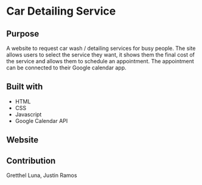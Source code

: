 # Car Detailing Service

## Purpose
A website to request car wash / detailing services for busy people.  The site allows users to select the service they want, it shows them the final cost of the service and allows them to schedule an appointment.  The appointment can be connected to their Google calendar app.

## Built with
* HTML
* CSS
* Javascript
* Google Calendar API

## Website

## Contribution
Gretthel Luna, Justin Ramos
